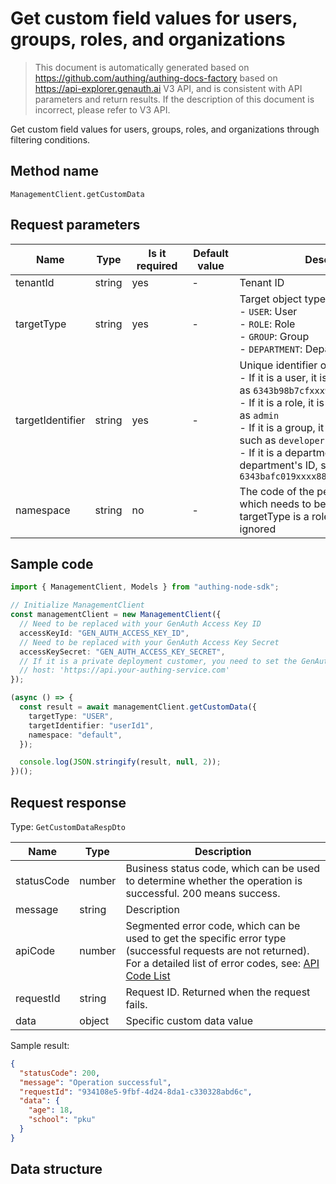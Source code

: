 # Get custom field values ​​for users, groups, roles, and organizations

<!--
Warning ⚠️:
Do not modify this document directly,
https://github.com/Authing/authing-docs-factory
Use this project to generate
-->

<LastUpdated />

> This document is automatically generated based on https://github.com/authing/authing-docs-factory based on https://api-explorer.genauth.ai V3 API, and is consistent with API parameters and return results. If the description of this document is incorrect, please refer to V3 API.

Get custom field values ​​for users, groups, roles, and organizations through filtering conditions.

## Method name

`ManagementClient.getCustomData`

## Request parameters

| Name             | Type   | <div style="width:80px">Is it required</div> | <div style="width:60px">Default value</div> | <div style="width:300px">Description</div>                                                                                                                                                                                                                                                                                                         | <div style="width:200px">Sample value</div> |
| ---------------- | ------ | -------------------------------------------- | ------------------------------------------- | -------------------------------------------------------------------------------------------------------------------------------------------------------------------------------------------------------------------------------------------------------------------------------------------------------------------------------------------------- | ------------------------------------------- |
| tenantId         | string | yes                                          | -                                           | Tenant ID                                                                                                                                                                                                                                                                                                                                          | `642c1df417c2d8a80d744c1d`                  |
| targetType       | string | yes                                          | -                                           | Target object type:<br>- `USER`: User<br>- `ROLE`: Role<br>- `GROUP`: Group<br>- `DEPARTMENT`: Department<br>                                                                                                                                                                                                                                      | `USER`                                      |
| targetIdentifier | string | yes                                          | -                                           | Unique identifier of the target object:<br>- If it is a user, it is the user's ID, such as `6343b98b7cfxxx9366e9b7c`<br>- If it is a role, it is the role's code, such as `admin`<br>- If it is a group, it is the group's code, such as `developer`<br>- If it is a department, it is the department's ID, such as `6343bafc019xxxx889206c4c`<br> | `userId1`                                   |
| namespace        | string | no                                           | -                                           | The code of the permission group, which needs to be filled in when targetType is a role, otherwise it can be ignored                                                                                                                                                                                                                               | `default`                                   |

## Sample code

```ts
import { ManagementClient, Models } from "authing-node-sdk";

// Initialize ManagementClient
const managementClient = new ManagementClient({
  // Need to be replaced with your GenAuth Access Key ID
  accessKeyId: "GEN_AUTH_ACCESS_KEY_ID",
  // Need to be replaced with your GenAuth Access Key Secret
  accessKeySecret: "GEN_AUTH_ACCESS_KEY_SECRET",
  // If it is a private deployment customer, you need to set the GenAuth service domain name
  // host: 'https://api.your-authing-service.com'
});

(async () => {
  const result = await managementClient.getCustomData({
    targetType: "USER",
    targetIdentifier: "userId1",
    namespace: "default",
  });

  console.log(JSON.stringify(result, null, 2));
})();
```

## Request response

Type: `GetCustomDataRespDto`

| Name       | Type   | Description                                                                                                                                                                                                                                                                                                                                    |
| ---------- | ------ | ---------------------------------------------------------------------------------------------------------------------------------------------------------------------------------------------------------------------------------------------------------------------------------------------------------------------------------------------- |
| statusCode | number | Business status code, which can be used to determine whether the operation is successful. 200 means success.                                                                                                                                                                                                                                   |
| message    | string | Description                                                                                                                                                                                                                                                                                                                                    |
| apiCode    | number | Segmented error code, which can be used to get the specific error type (successful requests are not returned). For a detailed list of error codes, see: [API Code List](https://api-explorer.genauth.ai/?tag=group/%E5%BC%80%E5%8F%91%E5%87%86%E5%A4%87#tag/%E5%BC%80%E5%8F%91%E5%87%86%E5%A4%87/%E9%94%99%E8%AF%AF%E5%A4%84%E7%90%86/apiCode) |
| requestId  | string | Request ID. Returned when the request fails.                                                                                                                                                                                                                                                                                                   |
| data       | object | Specific custom data value                                                                                                                                                                                                                                                                                                                     |

Sample result:

```json
{
  "statusCode": 200,
  "message": "Operation successful",
  "requestId": "934108e5-9fbf-4d24-8da1-c330328abd6c",
  "data": {
    "age": 18,
    "school": "pku"
  }
}
```

## Data structure
